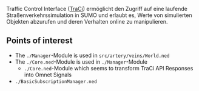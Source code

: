 Traffic Control Interface ([TraCi](https://sumo.dlr.de/docs/TraCI.html)) ermöglicht den Zugriff auf eine laufende Straßenverkehrssimulation in SUMO und erlaubt es, Werte von simulierten Objekten abzurufen und deren Verhalten online zu manipulieren.

## Points of interest
- The `./Manager`-Module is used in `src/artery/veins/World.ned`
- The `./Core.ned`-Module is used in `./Manager`-Module
    - `./Core.ned`-Module which seems to transform TraCi API Responses into Omnet Signals
- `./BasicSubscriptionManager.ned`